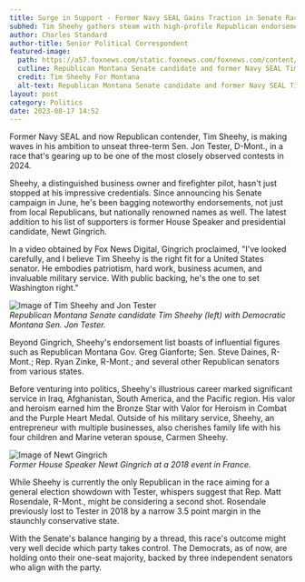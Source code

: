 ```yaml
---
title: Surge in Support - Former Navy SEAL Gains Traction in Senate Race
subhed: Tim Sheehy gathers steam with high-profile Republican endorsements, targets Montana's Democratic seat
author: Charles Standard
author-title: Senior Political Correspondent
featured-image: 
  path: https://a57.foxnews.com/static.foxnews.com/foxnews.com/content/uploads/2023/08/640/320/Tim-Sheehy.jpg?ve=1&tl=1
  cutline: Republican Montana Senate candidate and former Navy SEAL Tim Sheehy. 
  credit: Tim Sheehy For Montana
  alt-text: Republican Montana Senate candidate and former Navy SEAL Tim Sheehy. 
layout: post
category: Politics
date: 2023-08-17 14:52
---
```


Former Navy SEAL and now Republican contender, Tim Sheehy, is making waves in his ambition to unseat three-term Sen. Jon Tester, D-Mont., in a race that's gearing up to be one of the most closely observed contests in 2024.

Sheehy, a distinguished business owner and firefighter pilot, hasn't just stopped at his impressive credentials. Since announcing his Senate campaign in June, he's been bagging noteworthy endorsements, not just from local Republicans, but nationally renowned names as well. The latest addition to his list of supporters is former House Speaker and presidential candidate, Newt Gingrich.

In a video obtained by Fox News Digital, Gingrich proclaimed, "I've looked carefully, and I believe Tim Sheehy is the right fit for a United States senator. He embodies patriotism, hard work, business acumen, and invaluable military service. With public backing, he's the one to set Washington right."

![Image of Tim Sheehy and Jon Tester](path-to-image)  
*Republican Montana Senate candidate Tim Sheehy (left) with Democratic Montana Sen. Jon Tester.*

Beyond Gingrich, Sheehy's endorsement list boasts of influential figures such as Republican Montana Gov. Greg Gianforte; Sen. Steve Daines, R-Mont.; Rep. Ryan Zinke, R-Mont.; and several other Republican senators from various states.

Before venturing into politics, Sheehy's illustrious career marked significant service in Iraq, Afghanistan, South America, and the Pacific region. His valor and heroism earned him the Bronze Star with Valor for Heroism in Combat and the Purple Heart Medal. Outside of his military service, Sheehy, an entrepreneur with multiple businesses, also cherishes family life with his four children and Marine veteran spouse, Carmen Sheehy.

![Image of Newt Gingrich](path-to-image)  
*Former House Speaker Newt Gingrich at a 2018 event in France.*

While Sheehy is currently the only Republican in the race aiming for a general election showdown with Tester, whispers suggest that Rep. Matt Rosendale, R-Mont., might be considering a second shot. Rosendale previously lost to Tester in 2018 by a narrow 3.5 point margin in the staunchly conservative state.

With the Senate's balance hanging by a thread, this race's outcome might very well decide which party takes control. The Democrats, as of now, are holding onto their one-seat majority, backed by three independent senators who align with the party.

